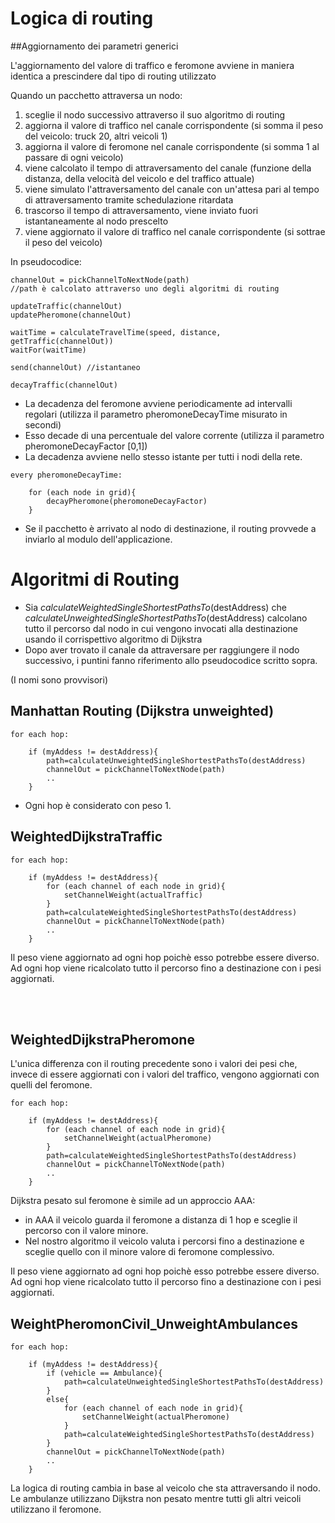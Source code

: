 # Logica di routing

##Aggiornamento dei parametri generici

L'aggiornamento del valore di traffico e feromone avviene in maniera identica a prescindere dal tipo di routing utilizzato
	
Quando un pacchetto attraversa un nodo:

1. sceglie il nodo successivo attraverso il suo algoritmo di routing
2. aggiorna il valore di traffico nel canale corrispondente (si somma il peso del veicolo: truck 20, altri veicoli 1)
3. aggiorna il valore di feromone nel canale corrispondente (si somma 1 al passare di ogni veicolo)
4. viene calcolato il tempo di attraversamento del canale (funzione della distanza, della velocità del veicolo e del traffico attuale)
5. viene simulato l'attraversamento del canale con un'attesa pari al tempo di attraversamento tramite schedulazione ritardata
6. trascorso il tempo di attraversamento, viene inviato fuori istantaneamente al nodo prescelto
7. viene aggiornato il valore di traffico nel canale corrispondente (si sottrae il peso del veicolo)


In pseudocodice:

```
channelOut = pickChannelToNextNode(path) 
//path è calcolato attraverso uno degli algoritmi di routing

updateTraffic(channelOut)
updatePheromone(channelOut)

waitTime = calculateTravelTime(speed, distance, getTraffic(channelOut))
waitFor(waitTime)

send(channelOut) //istantaneo

decayTraffic(channelOut)
```


* La decadenza del feromone avviene periodicamente ad intervalli regolari (utilizza il parametro pheromoneDecayTime misurato in secondi)
* Esso decade di una percentuale del valore corrente (utilizza il parametro pheromoneDecayFactor [0,1])
* La decadenza avviene nello stesso istante per tutti i nodi della rete.

```
every pheromoneDecayTime:

	for (each node in grid){
		decayPheromone(pheromoneDecayFactor)
	}
```


* Se il pacchetto è arrivato al nodo di destinazione, il routing provvede a inviarlo al modulo dell'applicazione.

# Algoritmi di Routing
* Sia *calculateWeightedSingleShortestPathsTo*(destAddress) che *calculateUnweightedSingleShortestPathsTo*(destAddress) calcolano tutto il percorso dal nodo in cui vengono invocati alla destinazione usando il corrispettivo algoritmo di Dijkstra
* Dopo aver trovato il canale da attraversare per raggiungere il nodo successivo, i puntini fanno riferimento allo pseudocodice scritto sopra.

(I nomi sono provvisori)
## Manhattan Routing (Dijkstra unweighted)

```
for each hop: 

	if (myAddess != destAddress){
		path=calculateUnweightedSingleShortestPathsTo(destAddress)
		channelOut = pickChannelToNextNode(path) 
		..
	}

```
* Ogni hop è considerato con peso 1.


## WeightedDijkstraTraffic

```
for each hop:

	if (myAddess != destAddress){
		for (each channel of each node in grid){
			setChannelWeight(actualTraffic)
		}
		path=calculateWeightedSingleShortestPathsTo(destAddress)
		channelOut = pickChannelToNextNode(path) 
		..
	}

```

Il peso viene aggiornato ad ogni hop poichè esso potrebbe essere diverso.  
Ad ogni hop viene ricalcolato tutto il percorso fino a destinazione con i pesi aggiornati.

<br/><br/>
## WeightedDijkstraPheromone
L'unica differenza con il routing precedente sono i valori dei pesi che, invece di essere aggiornati con i valori del traffico, vengono aggiornati con quelli del feromone.

```
for each hop:

	if (myAddess != destAddress){
		for (each channel of each node in grid){
			setChannelWeight(actualPheromone)
		}
		path=calculateWeightedSingleShortestPathsTo(destAddress)
		channelOut = pickChannelToNextNode(path) 
		..
	}

```


Dijkstra pesato sul feromone è simile ad un approccio AAA:
* in AAA il veicolo guarda il feromone a distanza di 1 hop e sceglie il percorso con il valore minore.
* Nel nostro algoritmo il veicolo valuta i percorsi fino a destinazione e sceglie quello con il minore valore di feromone complessivo. 

Il peso viene aggiornato ad ogni hop poichè esso potrebbe essere diverso.  
Ad ogni hop viene ricalcolato tutto il percorso fino a destinazione con i pesi aggiornati.

## WeightPheromonCivil_UnweightAmbulances
```
for each hop:

	if (myAddess != destAddress){
		if (vehicle == Ambulance){
			path=calculateUnweightedSingleShortestPathsTo(destAddress)
		}
		else{
			for (each channel of each node in grid){
				setChannelWeight(actualPheromone)
			}
			path=calculateWeightedSingleShortestPathsTo(destAddress)
		}
		channelOut = pickChannelToNextNode(path) 
		..
	}

```

La logica di routing cambia in base al veicolo che sta attraversando il nodo.  
Le ambulanze utilizzano Dijkstra non pesato mentre tutti gli altri veicoli utilizzano il feromone.